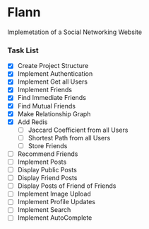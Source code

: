 # Flann
Implemetation of a Social Networking Website

### Task List
- [X] Create Project Structure
- [X] Implement Authentication
- [X] Implement Get all Users
- [X] Implement Friends
- [X] Find Immediate Friends
- [X] Find Mutual Friends
- [X] Make Relationship Graph
- [X] Add Redis 
  - [ ] Jaccard Coefficient from all Users
  - [ ] Shortest Path from all Users
  - [ ] Store Friends 
- [ ] Recommend Friends
- [ ] Implement Posts
- [ ] Display Public Posts
- [ ] Display Friend Posts
- [ ] Display Posts of Friend of Friends
- [ ] Implement Image Upload
- [ ] Implement Profile Updates
- [ ] Implement Search
- [ ] Implement AutoComplete